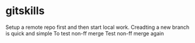 # gitskills
Setup a remote repo first and then start local work.
Creadting a new branch is quick and simple
To test non-ff merge
Test non-ff merge again
